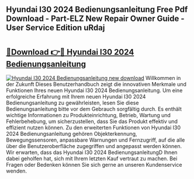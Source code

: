 ## Hyundai I30 2024 Bedienungsanleitung Free Pdf Download - Part-ELZ New Repair Owner Guide - User Service Edition uRdaj

# <h2><a href="http://df4mnpk.blite.top/?on=Hyundai+I30+2024+Bedienungsanleitung">🔗Download 👉🔴 Hyundai I30 2024 Bedienungsanleitung</a></h2>

[![Hyundai I30 2024 Bedienungsanleitung new download](https://i.imgur.com/lujVjoI.png)](http://df4mnpk.blite.top/?on=Hyundai+I30+2024+Bedienungsanleitung)
Willkommen in der Zukunft Dieses Benutzerhandbuch zeigt die innovativen Merkmale und Funktionen Ihres neuen Hyundai I30 2024 Bedienungsanleitung. Um eine erfolgreiche Erfahrung mit Ihrem neuen Hyundai I30 2024 Bedienungsanleitung zu gewährleisten, lesen Sie diese Bedienungsanleitung bitte vor dem Gebrauch sorgfältig durch. Es enthält wichtige Informationen zu Produkteinrichtung, Betrieb, Wartung und Fehlerbehebung, um sicherzustellen, dass Sie das Produkt effektiv und effizient nutzen können. Zu den erweiterten Funktionen von Hyundai I30 2024 Bedienungsanleitung gehören Objekterkennung, Bewegungssensoren, anpassbare Warnungen und Fernzugriff, auf die alle über die Benutzeroberfläche zugegriffen und angepasst werden können. Wir erwarten, dass das Hyundai I30 2024 BedienungsanleitungD Ihnen dabei geholfen hat, sich mit Ihrem letzten Kauf vertraut zu machen. Bei Fragen oder Bedenken können Sie sich gerne an unseren Kundenservice wenden.
